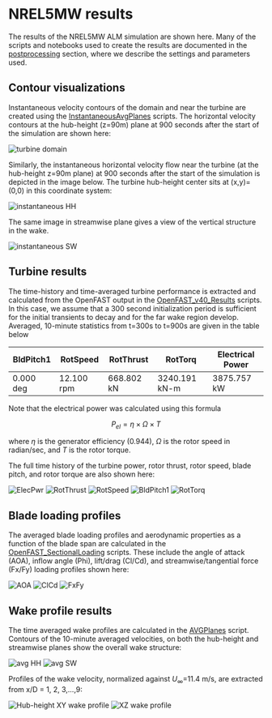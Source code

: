 # NREL5MW results

The results of the NREL5MW ALM simulation are shown here.  Many of the scripts and notebooks used to create the results are documented in the [postprocessing](../postprocessing/README.md) section, where we describe the settings and parameters used.

## Contour visualizations

Instantaneous velocity contours of the domain and near the turbine are created using the [InstantaneousAvgPlanes](../postprocessing/InstantaneousAvgPlanes.ipynb) scripts.
The horizontal velocity contours at the hub-height (z=90m) plane at 900 seconds after the start of the simulation are shown here:

![turbine domain](images/XYdomain_INST_15900.png)

Similarly, the instantaneous horizontal velocity flow near the turbine (at the hub-height z=90m plane) at 900 seconds after the start of the simulation is depicted in the image below.  The turbine hub-height center sits at (x,y)=(0,0) in this coordinate system:

![instantaneous HH](images/turbineHH_INST_15900.png)

The same image in streamwise plane gives a view of the vertical structure in the wake.

![instantaneous SW](images/turbineSW_INST_15900.png)

## Turbine results

The time-history and time-averaged turbine performance is extracted and calculated from the OpenFAST output in the [OpenFAST_v40_Results](../postprocessing/OpenFAST_v40_Results.ipynb) scripts.  In this case, we assume that a 300 second initialization period is sufficient for the initial transients to decay and for the far wake region develop.  Averaged, 10-minute statistics from t=300s to t=900s are given in the table below

|BldPitch1    |RotSpeed    |RotThrust  |RotTorq       |Electrical Power|
|---          | ----       |---        |---           |--- |
|0.000 deg    |12.100 rpm  |668.802 kN |3240.191 kN-m |3875.757 kW  |

Note that the electrical power was calculated using this formula

$$
P_{el} = \eta \times \Omega \times  T
$$

where $\eta$ is the generator efficiency (0.944), $\Omega$ is the rotor speed in radian/sec, and $T$ is the rotor torque.

The full time history of the turbine power, rotor thrust, rotor speed, blade pitch, and rotor torque are also shown here:

![ElecPwr](images/OpenFAST_T0_ElecPwr.png)
![RotThrust](images/OpenFAST_T0_RotThrust.png)
![RotSpeed](images/OpenFAST_T0_RotSpeed.png)
![BldPitch1](images/OpenFAST_T0_BldPitch1.png)
![RotTorq](images/OpenFAST_T0_RotTorq.png)

## Blade loading profiles

The averaged blade loading profiles and aerodynamic properties as a function of the blade span are calculated in the [OpenFAST_SectionalLoading](../postprocessing/OpenFAST_SectionalLoading.ipynb) scripts.  These include the angle of attack (AOA), inflow angle (Phi), lift/drag (Cl/Cd), and streamwise/tangential force (Fx/Fy) loading profiles shown here:

![AOA](images/OpenFAST_T0_AOA.png)
![ClCd](images/OpenFAST_T0_ClCd.png)
![FxFy](images/OpenFAST_T0_FxFy.png)


## Wake profile results

The time averaged wake profiles are calculated in the [AVGPlanes](../postprocessing/AVGPlanes.ipynb) script.  Contours of the 10-minute averaged velocities, on both the hub-height and streamwise planes show the overall wake structure:

![avg HH](images/turbineHH_AVG_300_900.png)
![avg SW](images/turbineSW_AVG_300_900.png)

Profiles of the wake velocity, normalized against $U_\infty$=11.4 m/s, are extracted from x/D = 1, 2, 3,...,9: 

![Hub-height XY wake profile](images/WakeProfile_XY_300_900.png)
![XZ wake profile](images/WakeProfile_XZ_300_900.png)

